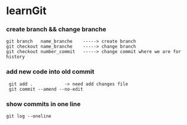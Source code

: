 # learnGit

### create branch && change branche
```
git branch   name_branche    -----> create branch
git checkout name_branche    -----> change branch
git checkout number_commit   -----> change commit where we are for history
```

### add new code into old commit 
```
 git add .            -> need add changes file
 git commit --amend --no-edit
```
### show commits in one line 
```
git log --oneline
```
